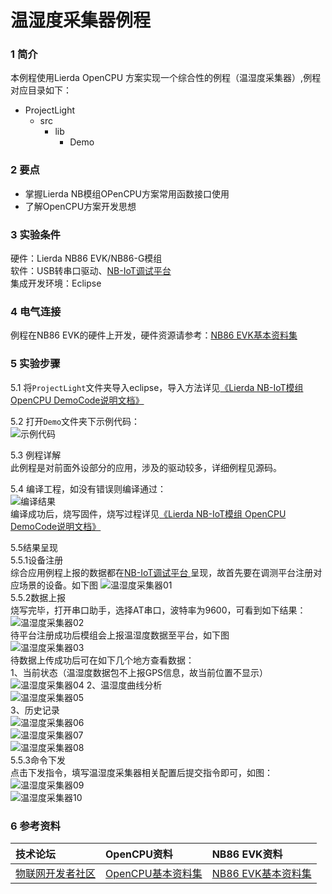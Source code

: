# 温湿度采集器例程

### 1 简介

本例程使用Lierda OpenCPU 方案实现一个综合性的例程（温湿度采集器）,例程对应目录如下：

- ProjectLight
  - src
    - lib
      - Demo

### 2 要点

- 掌握Lierda NB模组OPenCPU方案常用函数接口使用
- 了解OpenCPU方案开发思想


### 3 实验条件

硬件：Lierda NB86 EVK/NB86-G模组  
软件：USB转串口驱动、[NB-IoT调试平台 ](http://nbiot.iot-ism.com)  
集成开发环境：Eclipse  

### 4 电气连接
例程在NB86 EVK的硬件上开发，硬件资源请参考：[NB86 EVK基本资料集](https://github.com/lierda-nb-iot-team/Lierda_NB86_EVK)
### 5 实验步骤
5.1 将`ProjectLight`文件夹导入eclipse，导入方法详见[《Lierda NB-IoT模组 OpenCPU DemoCode说明文档》
](../../Doc/基本资料/Lierda_NB-IoT模组OpenCPU_DEMO说明文档V1.8_190403.pdf)

5.2 打开`Demo`文件夹下示例代码：  
![示例代码](../../Picture/光感示例代码1.png)

5.3 例程详解  
此例程是对前面外设部分的应用，涉及的驱动较多，详细例程见源码。  

5.4  编译工程，如没有错误则编译通过：  
![编译结果](../../Picture/编译结果.jpg)  
编译成功后，烧写固件，烧写过程详见[《Lierda NB-IoT模组 OpenCPU DemoCode说明文档》
](../../Doc/基本资料/Lierda_NB-IoT模组OpenCPU_DEMO说明文档V1.8_190403.pdf)

5.5结果呈现  
5.5.1设备注册  
综合应用例程上报的数据都在[NB-IoT调试平台 ](http://nbiot.iot-ism.com)呈现，故首先要在调测平台注册对应场景的设备。如下图
![温湿度采集器01](../../Picture/温湿度采集器01.png)  
5.5.2数据上报  
烧写完毕，打开串口助手，选择AT串口，波特率为9600，可看到如下结果：
![温湿度采集器02](../../Picture/温湿度采集器02.png)  
待平台注册成功后模组会上报温湿度数据至平台，如下图  
![温湿度采集器03](../../Picture/温湿度采集器03.png)   
待数据上传成功后可在如下几个地方查看数据：  
1、当前状态（温湿度数据包不上报GPS信息，故当前位置不显示）
![温湿度采集器04](../../Picture/温湿度采集器04.png) 
2、温湿度曲线分析  
![温湿度采集器05](../../Picture/温湿度采集器05.png)  
3、历史记录  
 ![温湿度采集器06](../../Picture/温湿度采集器06.png)  
![温湿度采集器07](../../Picture/温湿度采集器07.png)  
![温湿度采集器08](../../Picture/温湿度采集器08.png)  
5.5.3命令下发  
点击下发指令，填写温湿度采集器相关配置后提交指令即可，如图： 
![温湿度采集器09](../../Picture/温湿度采集器09.png)   
![温湿度采集器10](../../Picture/温湿度采集器10.png) 


### 6 参考资料

| 技术论坛 | OpenCPU资料 | NB86 EVK资料
| :----------- | :----------- | :----------- |
| [物联网开发者社区](http://bbs.lierda.com) |  [OpenCPU基本资料集](https://github.com/lierda-nb-iot-team/Lierda_OpenCPU_SDK) |  [NB86 EVK基本资料集](https://github.com/lierda-nb-iot-team/Lierda_NB86_EVK) |
